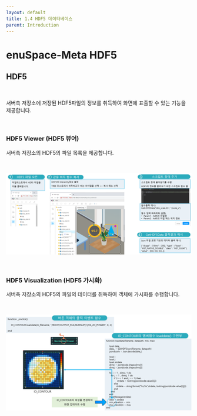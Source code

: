```yaml
---
layout: default
title: 1.4 HDF5 데이터베이스
parent: Introduction
---
```


# enuSpace-Meta HDF5

## HDF5

<br>

서버측 저장소에 저장된 HDF5파일의 정보를 취득하여 화면에 표출할 수 있는 기능을 제공합니다.

<br>

### HDF5 Viewer (HDF5 뷰어)


서버측 저장소의 HDF5의 파일 목록을 제공합니다.

<br>

![](./assets/enuSpace_meta_hdf5.png)

<br>

### HDF5 Visualization (HDF5 가시화)


서버측 저장소의 HDF5의 파일의 데이터를 취득하여 객체에 가시화를 수행합니다. 

<br>

![](./assets/enuspace_meta_hdf5_visualization.png)
